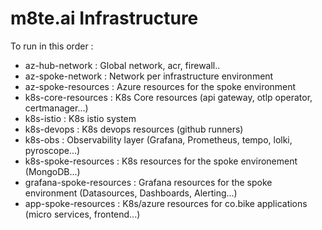 # m8te.ai Infrastructure

To run in this order : 

 - az-hub-network : Global network, acr, firewall..
 - az-spoke-network : Network per infrastructure environment
 - az-spoke-resources : Azure resources for the spoke environment
 - k8s-core-resources : K8s Core resources (api gateway, otlp operator, certmanager...)
 - k8s-istio : K8s istio system
 - k8s-devops : K8s devops resources (github runners)
 - k8s-obs : Observability layer (Grafana, Prometheus, tempo, lolki, pyroscope...)
 - k8s-spoke-resources : K8s resources for the spoke environement (MongoDB...)
 - grafana-spoke-resources : Grafana resources for the spoke environment (Datasources, Dashboards, Alerting...)
 - app-spoke-resources : K8s/azure resources for co.bike applications (micro services, frontend...)